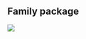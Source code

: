 ## Family package
![](https://www.plantuml.com/plantuml/png/TPBDRkem48NtUOeHook1RhUi2BH8MJH2pQhBgJCb8_o375iLhNZtEiOACT1D79zZVsSyzgftQ9rNiZYYEE2UO8kAvUcd010I-pxDOH00jcnxrtYhKH4ieN6MzJuw3GcZsuVMYqAM3nQZFTrQvp5sXvQqIx7r7JC5PTgkCvfghpx8Bk4o3aWOcPkEPVidyftG1gNIZlPae_H6HtBisEYhaIFNg0-b4CQFjJPV_EdMrIQ7L-koXeS7BRqpbh_HTI4c8bBjTyNbjJqRuHLfjuGjIuh8y1cnhpGmcewFWvmkSVQqMDGpCFDv-arjlgxuDrX1Zwqg8FaN-N_SCPvukYqGSsCw2rcpI0XZVjpxt4dPC9d4W59WIuh5ndZRKt4knZUREzUtc-lfWYhDZb7UTlGSW2lIhLVo5m00)

